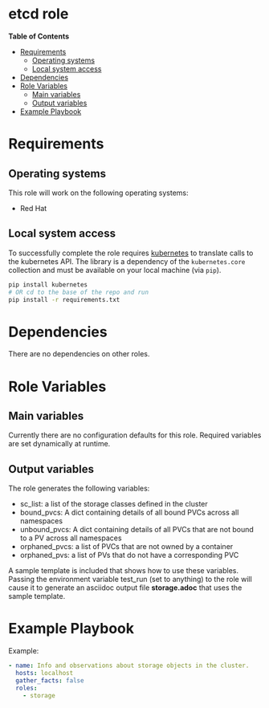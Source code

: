 # etcd role

**Table of Contents**
- [Requirements](#requirements)
  * [Operating systems](#operating-systems)
  * [Local system access](#local-system-access)
- [Dependencies](#dependencies)
- [Role Variables](#role-variables)
  * [Main variables](#main-variables)
  * [Output variables](#output-variables)
- [Example Playbook](#example-playbook)

# Requirements
## Operating systems
This role will work on the following operating systems:

 * Red Hat

## Local system access

To successfully complete the role requires [kubernetes](https://pypi.org/project/kubernetes/) to translate calls to the kubernetes API. The library is a dependency of the `kubernetes.core` collection and must be available on your local machine (via `pip`).

```sh
pip install kubernetes
# OR cd to the base of the repo and run
pip install -r requirements.txt
```

# Dependencies

There are no dependencies on other roles.

# Role Variables

## Main variables

Currently there are no configuration defaults for this role. Required variables are set dynamically at runtime.

## Output variables

The role generates the following variables:

- sc_list: a list of the storage classes defined in the cluster
- bound_pvcs: A dict containing details of all bound PVCs across all namespaces
- unbound_pvcs: A dict containing details of all PVCs that are not bound to a PV across all namespaces
- orphaned_pvcs: a list of PVCs that are not owned by a container
- orphaned_pvs: a list of PVs that do not have a corresponding PVC

A sample template is included that shows how to use these variables.  Passing the environment variable test_run (set to anything) to the role will cause it to generate an asciidoc output file __storage.adoc__ that uses the sample template.

# Example Playbook

Example:

```yaml
- name: Info and observations about storage objects in the cluster.
  hosts: localhost
  gather_facts: false
  roles:
    - storage
```
